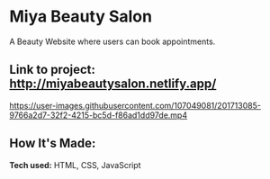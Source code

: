 # Miya Beauty Salon

A Beauty Website where users can book appointments.
## **Link to project:** http://miyabeautysalon.netlify.app/



https://user-images.githubusercontent.com/107049081/201713085-9766a2d7-32f2-4215-bc5d-f86ad1dd97de.mp4




## How It's Made:

**Tech used:** HTML, CSS, JavaScript



